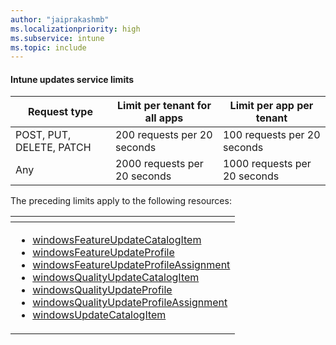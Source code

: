 ```yaml
---
author: "jaiprakashmb"
ms.localizationpriority: high
ms.subservice: intune
ms.topic: include
---
```

<!-- markdownlint-disable MD041 -->

#### Intune updates service limits

| Request type | Limit per tenant for all apps | Limit per app per tenant |
| ------------ | ----------------------------- | ------------------------ |
| POST, PUT, DELETE, PATCH | 200 requests per 20 seconds | 100 requests per 20 seconds |
| Any | 2000 requests per 20 seconds | 1000 requests per 20 seconds |

The preceding limits apply to the following resources:  

| <!-- fake header--> |
|---|
| <ul> <li> [windowsFeatureUpdateCatalogItem](/graph/api/resources/intune-softwareupdate-windowsfeatureupdatecatalogitem) <li> [windowsFeatureUpdateProfile](/graph/api/resources/intune-softwareupdate-windowsfeatureupdateprofile) <li> [windowsFeatureUpdateProfileAssignment](/graph/api/resources/intune-softwareupdate-windowsfeatureupdateprofileassignment) <li> [windowsQualityUpdateCatalogItem](/graph/api/resources/intune-softwareupdate-windowsqualityupdatecatalogitem) <li> [windowsQualityUpdateProfile](/graph/api/resources/intune-softwareupdate-windowsqualityupdateprofile) <li> [windowsQualityUpdateProfileAssignment](/graph/api/resources/intune-softwareupdate-windowsqualityupdateprofileassignment) <li> [windowsUpdateCatalogItem](/graph/api/resources/intune-softwareupdate-windowsupdatecatalogitem)  </ul> |

